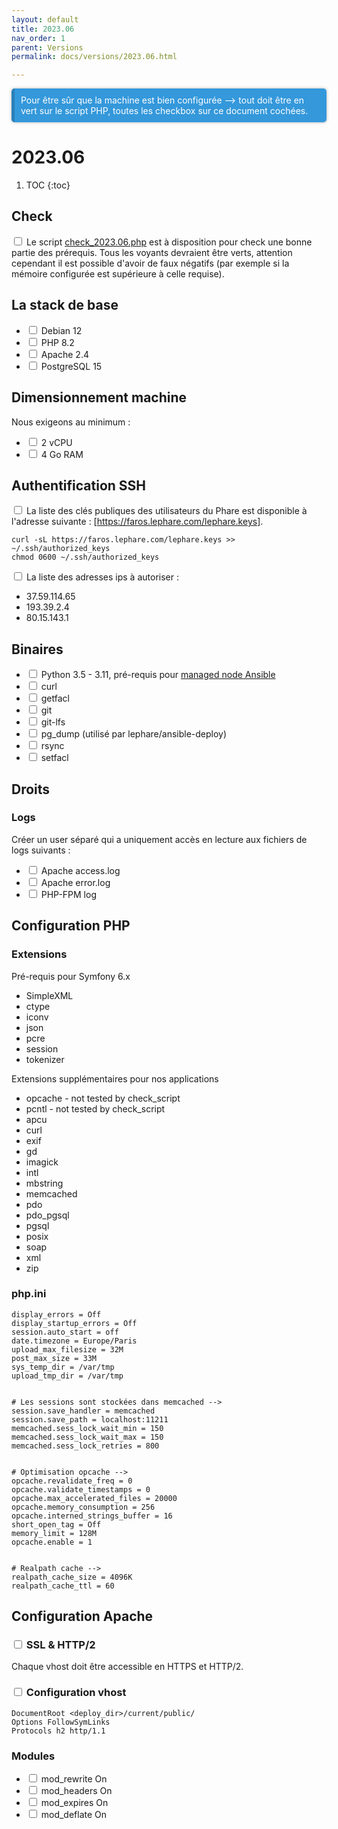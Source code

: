 ```yaml
---
layout: default
title: 2023.06
nav_order: 1
parent: Versions
permalink: docs/versions/2023.06.html

--- 
```

<div class="callout callout-info" markdown="span">
Pour être sûr que la machine est bien configurée --> tout doit être en vert sur le script PHP, toutes les checkbox sur ce document cochées.
</div>

# 2023.06

1. TOC
{:toc}

## Check

<input type="checkbox"/> Le script [check_2023.06.php](../versions_tests_scripts/check_2023.06.php) est à disposition pour check une bonne partie des prérequis.
Tous les voyants devraient être verts, attention cependant il est possible d'avoir de faux négatifs (par exemple si la mémoire configurée est supérieure à celle requise).

## La stack de base
- <input type="checkbox"/> Debian 12
- <input type="checkbox"/> PHP 8.2
- <input type="checkbox"/> Apache 2.4
- <input type="checkbox"/> PostgreSQL 15

## Dimensionnement machine

Nous exigeons au minimum :
 * <input type="checkbox"/> 2 vCPU
 * <input type="checkbox"/> 4 Go RAM

## Authentification SSH

<input type="checkbox"/> La liste des clés publiques des utilisateurs du Phare est disponible à l'adresse suivante : [https://faros.lephare.com/lephare.keys].

	curl -sL https://faros.lephare.com/lephare.keys >> ~/.ssh/authorized_keys
	chmod 0600 ~/.ssh/authorized_keys

<input type="checkbox"/> La liste des adresses ips à autoriser : 
* 37.59.114.65 
* 193.39.2.4 
* 80.15.143.1 


## Binaires
* <input type="checkbox"/> Python 3.5 - 3.11, pré-requis pour [managed node Ansible](https://docs.ansible.com/ansible/latest/installation_guide/intro_installation.html#managed-node-requirements) 
* <input type="checkbox"/> curl 
* <input type="checkbox"/> getfacl 
* <input type="checkbox"/> git 
* <input type="checkbox"/> git-lfs 
* <input type="checkbox"/> pg_dump (utilisé par lephare/ansible-deploy) 
* <input type="checkbox"/> rsync 
* <input type="checkbox"/> setfacl 


## Droits

### Logs

Créer un user séparé qui a uniquement accès en lecture aux fichiers de logs suivants :

- <input type="checkbox"/> Apache access.log
- <input type="checkbox"/> Apache error.log
- <input type="checkbox"/> PHP-FPM log

## Configuration PHP

### Extensions

Pré-requis pour Symfony 6.x

* SimpleXML 
* ctype 
* iconv 
* json 
* pcre 
* session 
* tokenizer 

Extensions supplémentaires pour nos applications
* opcache - not tested by check_script 
* pcntl - not tested by check_script 
* apcu 
* curl 
* exif 
* gd 
* imagick 
* intl 
* mbstring 
* memcached 
* pdo 
* pdo_pgsql 
* pgsql 
* posix 
* soap 
* xml 
* zip 

### php.ini
	display_errors = Off
	display_startup_errors = Off
	session.auto_start = off
	date.timezone = Europe/Paris
	upload_max_filesize = 32M
	post_max_size = 33M
	sys_temp_dir = /var/tmp
	upload_tmp_dir = /var/tmp
	

	# Les sessions sont stockées dans memcached -->
	session.save_handler = memcached
	session.save_path = localhost:11211
	memcached.sess_lock_wait_min = 150
	memcached.sess_lock_wait_max = 150
	memcached.sess_lock_retries = 800
	

	# Optimisation opcache -->
	opcache.revalidate_freq = 0
	opcache.validate_timestamps = 0
	opcache.max_accelerated_files = 20000
	opcache.memory_consumption = 256
	opcache.interned_strings_buffer = 16
	short_open_tag = Off
	memory_limit = 128M
	opcache.enable = 1
	

	# Realpath cache -->
	realpath_cache_size = 4096K
	realpath_cache_ttl = 60

## Configuration Apache

### <input type="checkbox"/> SSL & HTTP/2

Chaque vhost doit être accessible en HTTPS et HTTP/2.

### <input type="checkbox"/> Configuration vhost

	DocumentRoot <deploy_dir>/current/public/
	Options FollowSymLinks
	Protocols h2 http/1.1

### Modules

- <input type="checkbox"/> mod_rewrite On
- <input type="checkbox"/> mod_headers On
- <input type="checkbox"/> mod_expires On
- <input type="checkbox"/> mod_deflate On


<style>
.callout.callout-info {
  background-color: #3498db; /* Couleur de fond bleue */
  color: #fff; /* Couleur du texte en blanc */
  border-left: 5px solid #2980b9; /* Bordure gauche bleue plus foncée */
  padding: 10px; /* Espace intérieur */
  margin: 10px 0; /* Marge extérieure */
  border-radius: 5px; /* Coins arrondis */
  box-shadow: 0 0 5px rgba(0, 0, 0, 0.3); /* Ombre légère */
}

.callout.callout-info p {
  margin: 0; /* Supprime la marge du texte à l'intérieur du callout */
}
</style>